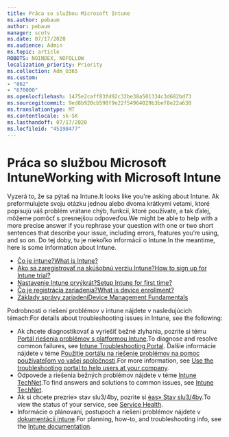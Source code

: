 ```yaml
---
title: Práca so službou Microsoft Intune
ms.author: pebaum
author: pebaum
manager: scotv
ms.date: 07/17/2020
ms.audience: Admin
ms.topic: article
ROBOTS: NOINDEX, NOFOLLOW
localization_priority: Priority
ms.collection: Adm_O365
ms.custom:
- "862"
- "670000"
ms.openlocfilehash: 1475e2caff83fd92c32be38a501334c3d682bd73
ms.sourcegitcommit: 9ed8b920cb598f9e22f54964029b3bef8e22a630
ms.translationtype: MT
ms.contentlocale: sk-SK
ms.lasthandoff: 07/17/2020
ms.locfileid: "45198477"
---
```

# <a name="working-with-microsoft-intune"></a><span data-ttu-id="c9139-102">Práca so službou Microsoft Intune</span><span class="sxs-lookup"><span data-stu-id="c9139-102">Working with Microsoft Intune</span></span>

<span data-ttu-id="c9139-103">Vyzerá to, že sa pýtaš na Intune.</span><span class="sxs-lookup"><span data-stu-id="c9139-103">It looks like you're asking about Intune.</span></span> <span data-ttu-id="c9139-104">Ak preformulujete svoju otázku jednou alebo dvoma krátkymi vetami, ktoré popisujú váš problém vrátane chýb, funkcií, ktoré používate, a tak ďalej, môžeme pomôcť s presnejšou odpoveďou.</span><span class="sxs-lookup"><span data-stu-id="c9139-104">We might be able to help with a more precise answer if you rephrase your question with one or two short sentences that describe your issue, including errors, features you’re using, and so on.</span></span> <span data-ttu-id="c9139-105">Do tej doby, tu je niekoľko informácií o Intune.</span><span class="sxs-lookup"><span data-stu-id="c9139-105">In the meantime, here is some information about Intune.</span></span>

- [<span data-ttu-id="c9139-106">Čo je intune?</span><span class="sxs-lookup"><span data-stu-id="c9139-106">What is Intune?</span></span>](https://docs.microsoft.com/intune/what-is-intune)
- [<span data-ttu-id="c9139-107">Ako sa zaregistrovať na skúšobnú verziu Intune?</span><span class="sxs-lookup"><span data-stu-id="c9139-107">How to sign up for Intune trial?</span></span>](https://docs.microsoft.com/intune/free-trial-sign-up)
- [<span data-ttu-id="c9139-108">Nastavenie Intune prvýkrát?</span><span class="sxs-lookup"><span data-stu-id="c9139-108">Setup Intune for first time?</span></span>](https://docs.microsoft.com/intune/setup-steps)
- [<span data-ttu-id="c9139-109">Čo je registrácia zariadenia?</span><span class="sxs-lookup"><span data-stu-id="c9139-109">What is device enrollment?</span></span>](https://docs.microsoft.com/intune/device-enrollment)
- [<span data-ttu-id="c9139-110">Základy správy zariadení</span><span class="sxs-lookup"><span data-stu-id="c9139-110">Device Management Fundamentals</span></span>](https://docs.microsoft.com/mem/intune/fundamentals/)

<span data-ttu-id="c9139-111">Podrobnosti o riešení problémov v intune nájdete v nasledujúcich témach:</span><span class="sxs-lookup"><span data-stu-id="c9139-111">For details about troubleshooting issues in Intune, see the following:</span></span>

- <span data-ttu-id="c9139-112">Ak chcete diagnostikovať a vyriešiť bežné zlyhania, pozrite si tému [Portál riešenia problémov s platformou Intune](https://aka.ms/intunetroubleshooting).</span><span class="sxs-lookup"><span data-stu-id="c9139-112">To diagnose and resolve common failures, see  [Intune Troubleshooting Portal](https://aka.ms/intunetroubleshooting).</span></span> <span data-ttu-id="c9139-113">Ďalšie informácie nájdete v téme [Použitie portálu na riešenie problémov na pomoc používateľom vo vašej spoločnosti](https://docs.microsoft.com/intune/help-desk-operators).</span><span class="sxs-lookup"><span data-stu-id="c9139-113">For more information, see [Use the troubleshooting portal to help users at your company](https://docs.microsoft.com/intune/help-desk-operators).</span></span>
- <span data-ttu-id="c9139-114">Odpovede a riešenia bežných problémov nájdete v téme [Intune TechNet](https://aka.ms/intuneforums).</span><span class="sxs-lookup"><span data-stu-id="c9139-114">To find answers and solutions to common issues, see [Intune TechNet](https://aka.ms/intuneforums).</span></span>
- <span data-ttu-id="c9139-115">Ak si chcete prezrie» stav slu3/4by, pozrite si [èas» Stav slu3/4by](https://portal.office.com/AdminPortal/Home#/servicehealth).</span><span class="sxs-lookup"><span data-stu-id="c9139-115">To view the status of your service, see [Service Health](https://portal.office.com/AdminPortal/Home#/servicehealth).</span></span>
- <span data-ttu-id="c9139-116">Informácie o plánovaní, postupoch a riešení problémov nájdete v [dokumentácii intune](https://docs.microsoft.com/intune/).</span><span class="sxs-lookup"><span data-stu-id="c9139-116">For planning, how-to, and troubleshooting info, see the [Intune documentation](https://docs.microsoft.com/intune/).</span></span>